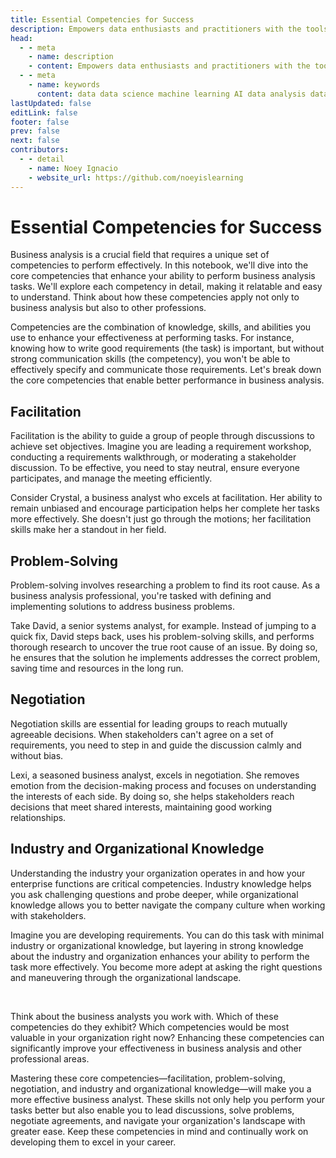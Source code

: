 ```yaml
---
title: Essential Competencies for Success
description: Empowers data enthusiasts and practitioners with the tools and knowledge to unlock the potential of data.
head:
  - - meta
    - name: description
    - content: Empowers data enthusiasts and practitioners with the tools and knowledge to unlock the potential of data.
  - - meta
    - name: keywords
      content: data data science machine learning AI data analysis data-driven data enthusiasts data practitioners
lastUpdated: false
editLink: false
footer: false
prev: false
next: false
contributors:
  - - detail
    - name: Noey Ignacio
    - website_url: https://github.com/noeyislearning
---
```


# Essential Competencies for Success

Business analysis is a crucial field that requires a unique set of competencies to perform effectively. In this notebook, we'll dive into the core competencies that enhance your ability to perform business analysis tasks. We'll explore each competency in detail, making it relatable and easy to understand. Think about how these competencies apply not only to business analysis but also to other professions.

Competencies are the combination of knowledge, skills, and abilities you use to enhance your effectiveness at performing tasks. For instance, knowing how to write good requirements (the task) is important, but without strong communication skills (the competency), you won't be able to effectively specify and communicate those requirements. Let's break down the core competencies that enable better performance in business analysis.

## Facilitation

Facilitation is the ability to guide a group of people through discussions to achieve set objectives. Imagine you are leading a requirement workshop, conducting a requirements walkthrough, or moderating a stakeholder discussion. To be effective, you need to stay neutral, ensure everyone participates, and manage the meeting efficiently.

Consider Crystal, a business analyst who excels at facilitation. Her ability to remain unbiased and encourage participation helps her complete her tasks more effectively. She doesn't just go through the motions; her facilitation skills make her a standout in her field.

## Problem-Solving

Problem-solving involves researching a problem to find its root cause. As a business analysis professional, you're tasked with defining and implementing solutions to address business problems.

Take David, a senior systems analyst, for example. Instead of jumping to a quick fix, David steps back, uses his problem-solving skills, and performs thorough research to uncover the true root cause of an issue. By doing so, he ensures that the solution he implements addresses the correct problem, saving time and resources in the long run.

## Negotiation

Negotiation skills are essential for leading groups to reach mutually agreeable decisions. When stakeholders can't agree on a set of requirements, you need to step in and guide the discussion calmly and without bias.

Lexi, a seasoned business analyst, excels in negotiation. She removes emotion from the decision-making process and focuses on understanding the interests of each side. By doing so, she helps stakeholders reach decisions that meet shared interests, maintaining good working relationships.

## Industry and Organizational Knowledge

Understanding the industry your organization operates in and how your enterprise functions are critical competencies. Industry knowledge helps you ask challenging questions and probe deeper, while organizational knowledge allows you to better navigate the company culture when working with stakeholders.

Imagine you are developing requirements. You can do this task with minimal industry or organizational knowledge, but layering in strong knowledge about the industry and organization enhances your ability to perform the task more effectively. You become more adept at asking the right questions and maneuvering through the organizational landscape.

<br />

Think about the business analysts you work with. Which of these competencies do they exhibit? Which competencies would be most valuable in your organization right now? Enhancing these competencies can significantly improve your effectiveness in business analysis and other professional areas.

Mastering these core competencies—facilitation, problem-solving, negotiation, and industry and organizational knowledge—will make you a more effective business analyst. These skills not only help you perform your tasks better but also enable you to lead discussions, solve problems, negotiate agreements, and navigate your organization's landscape with greater ease. Keep these competencies in mind and continually work on developing them to excel in your career.

